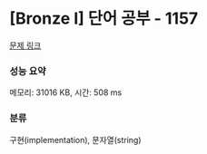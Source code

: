 # [Bronze I] 단어 공부 - 1157 

[문제 링크](https://www.acmicpc.net/problem/1157) 

### 성능 요약

메모리: 31016 KB, 시간: 508 ms

### 분류

구현(implementation), 문자열(string)

